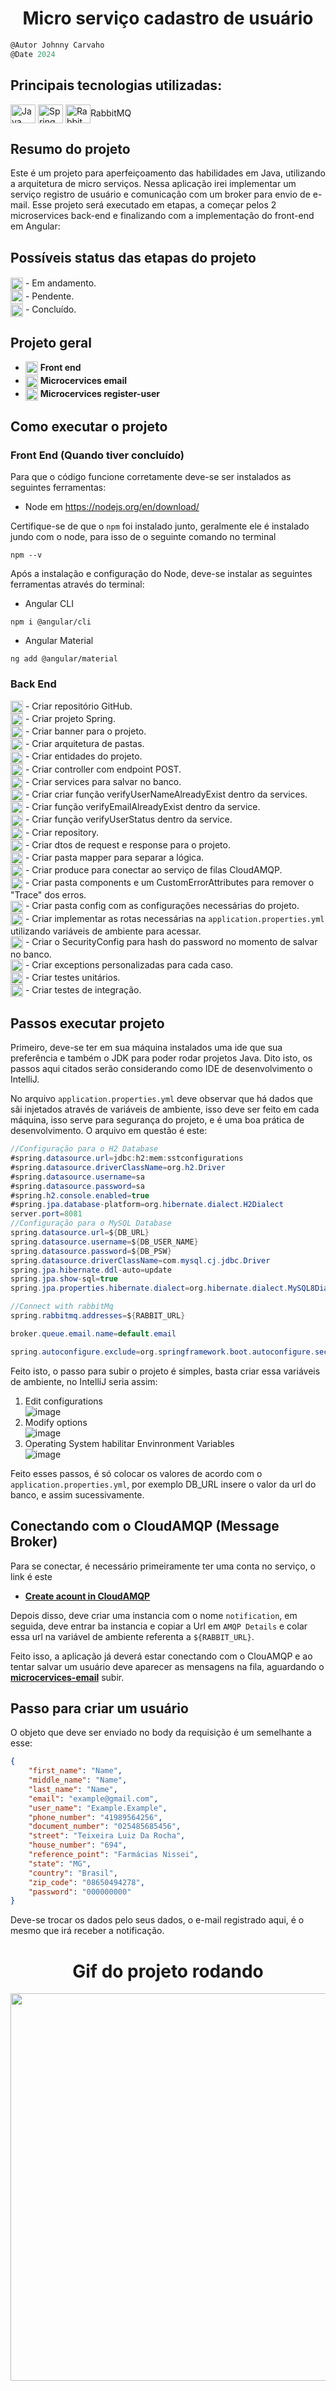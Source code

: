<h1 align="center">
    Micro serviço cadastro de usuário
</h1>

```javascript
@Autor Johnny Carvaho
@Date 2024
```

## Principais tecnologias utilizadas: <br/>
<p>
    <img align="center" alt="Java" height="30" width="40" src="https://cdn.jsdelivr.net/gh/devicons/devicon/icons/java/java-original-wordmark.svg" />
    <img align="center" alt="Spring" height="30" width="40" src="https://cdn.jsdelivr.net/gh/devicons/devicon/icons/spring/spring-original-wordmark.svg" />
    <img align="center" alt="RabbitMQ" height="30" width="40" src="https://cdn.jsdelivr.net/gh/devicons/devicon@latest/icons/rabbitmq/rabbitmq-original.svg"/>RabbitMQ
</p>

## Resumo do projeto

Este é um projeto para aperfeiçoamento das habilidades em Java, utilizando a arquitetura de micro serviços. Nessa aplicação irei implementar um serviço registro de usuário e comunicação com um broker para envio de e-mail.
Esse projeto será executado em etapas, a começar pelos 2 microservices back-end e finalizando com a implementação do front-end em Angular:

## Possíveis status das etapas do projeto
####
<img align="center" height="20" width="20" src="https://github.com/JohnnyCarvalho/user-microservices/blob/master/backend/register-user-api/assets/loading.gif"> - Em andamento.<br>
<img align="center" height="22" width="20" src="https://github.com/JohnnyCarvalho/user-microservices/blob/feature/006-UnitaryTests/backend/register-user-api/assets/pending.png"> - Pendente. <br>
<img align="center" height="20" width="20" src="https://github.com/JohnnyCarvalho/user-microservices/blob/master/backend/register-user-api/assets/ok.png"> - Concluído.


## Projeto geral

- <img align="center" height="22" width="20" src="https://github.com/JohnnyCarvalho/user-microservices/blob/feature/006-UnitaryTests/backend/register-user-api/assets/pending.png"> <b>Front end</b>
- <img align="center" height="20" width="20" src="https://github.com/JohnnyCarvalho/user-microservices/blob/master/backend/register-user-api/assets/ok.png"> <b>Microcervices email</b>
- <img align="center" height="20" width="20" src="https://github.com/JohnnyCarvalho/user-microservices/blob/master/backend/register-user-api/assets/ok.png"> <b>Microcervices register-user</b>


## Como executar o projeto

### Front End (Quando tiver concluído)
Para que o código funcione corretamente deve-se ser instalados as seguintes ferramentas:
- Node em <a>https://nodejs.org/en/download/</a>

Certifique-se de que o ```npm``` foi instalado junto, geralmente ele é instalado jundo com o node, para isso de o seguinte comando no terminal
````
npm --v
````
Após a instalação e configuração do Node, deve-se instalar as seguintes ferramentas através do terminal:
- Angular CLI 
```
npm i @angular/cli
```
- Angular Material 
```
ng add @angular/material
```

### Back End
<img align="center" height="20" width="20" src="https://github.com/JohnnyCarvalho/user-microservices/blob/master/backend/register-user-api/assets/ok.png"> - Criar repositório GitHub.<br>
<img align="center" height="20" width="20" src="https://github.com/JohnnyCarvalho/user-microservices/blob/master/backend/register-user-api/assets/ok.png"> - Criar projeto Spring.<br>
<img align="center" height="20" width="20" src="https://github.com/JohnnyCarvalho/user-microservices/blob/master/backend/register-user-api/assets/ok.png"> - Criar banner para o projeto.<br>
<img align="center" height="20" width="20" src="https://github.com/JohnnyCarvalho/user-microservices/blob/master/backend/register-user-api/assets/ok.png"> - Criar arquitetura de pastas.<br>
<img align="center" height="20" width="20" src="https://github.com/JohnnyCarvalho/user-microservices/blob/master/backend/register-user-api/assets/ok.png"> - Criar entidades do projeto.<br>
<img align="center" height="20" width="20" src="https://github.com/JohnnyCarvalho/user-microservices/blob/master/backend/register-user-api/assets/ok.png"> - Criar controller com endpoint POST.<br>
<img align="center" height="20" width="20" src="https://github.com/JohnnyCarvalho/user-microservices/blob/master/backend/register-user-api/assets/ok.png"> - Criar services para salvar no banco.<br>
<img align="center" height="20" width="20" src="https://github.com/JohnnyCarvalho/user-microservices/blob/master/backend/register-user-api/assets/ok.png"> - Criar criar função verifyUserNameAlreadyExist dentro da services.<br>
<img align="center" height="20" width="20" src="https://github.com/JohnnyCarvalho/user-microservices/blob/master/backend/register-user-api/assets/ok.png"> - Criar função verifyEmailAlreadyExist dentro da service.<br>
<img align="center" height="20" width="20" src="https://github.com/JohnnyCarvalho/user-microservices/blob/master/backend/register-user-api/assets/ok.png"> - Criar função verifyUserStatus dentro da service.<br>
<img align="center" height="20" width="20" src="https://github.com/JohnnyCarvalho/user-microservices/blob/master/backend/register-user-api/assets/ok.png"> - Criar repository.<br>
<img align="center" height="20" width="20" src="https://github.com/JohnnyCarvalho/user-microservices/blob/master/backend/register-user-api/assets/ok.png"> - Criar dtos de request e response para o projeto.<br>
<img align="center" height="20" width="20" src="https://github.com/JohnnyCarvalho/user-microservices/blob/master/backend/register-user-api/assets/ok.png"> - Criar pasta mapper para separar a lógica.<br>
<img align="center" height="20" width="20" src="https://github.com/JohnnyCarvalho/user-microservices/blob/master/backend/register-user-api/assets/ok.png"> - Criar produce para conectar ao serviço de filas CloudAMQP.<br>
<img align="center" height="20" width="20" src="https://github.com/JohnnyCarvalho/user-microservices/blob/master/backend/register-user-api/assets/ok.png"> - Criar pasta components e um CustomErrorAttributes para remover o "Trace" dos erros.<br>
<img align="center" height="20" width="20" src="https://github.com/JohnnyCarvalho/user-microservices/blob/master/backend/register-user-api/assets/ok.png"> - Criar pasta config com as configurações necessárias do projeto.<br>
<img align="center" height="20" width="20" src="https://github.com/JohnnyCarvalho/user-microservices/blob/master/backend/register-user-api/assets/ok.png"> - Criar implementar as rotas necessárias na ```application.properties.yml``` utilizando variáveis de ambiente para acessar.<br>
<img align="center" height="20" width="20" src="https://github.com/JohnnyCarvalho/user-microservices/blob/master/backend/register-user-api/assets/ok.png"> - Criar o SecurityConfig para hash do password no momento de salvar no banco.<br>
<img align="center" height="20" width="20" src="https://github.com/JohnnyCarvalho/user-microservices/blob/master/backend/register-user-api/assets/ok.png"> - Criar exceptions personalizadas para cada caso.<br>
<img align="center" height="20" width="20" src="https://github.com/JohnnyCarvalho/user-microservices/blob/master/backend/register-user-api/assets/loading.gif"> - Criar testes unitários.<br>
<img align="center" height="20" width="20" src="https://github.com/JohnnyCarvalho/user-microservices/blob/master/backend/register-user-api/assets/loading.gif"> - Criar testes de integração.<br>


## Passos executar projeto
Primeiro, deve-se ter em sua máquina instalados uma ide que sua preferência e também o JDK para poder rodar projetos Java. Dito isto, os passos aqui citados serão considerando como IDE de desenvolvimento o IntelliJ.

No arquivo ```application.properties.yml``` deve observar que há dados que sãi injetados através de variáveis de ambiente, isso deve ser feito em cada máquina, isso serve para segurança do projeto, e é uma boa prática de desenvolvimento. O arquivo em questão é este:

```Java
//Configuração para o H2 Database
#spring.datasource.url=jdbc:h2:mem:sstconfigurations
#spring.datasource.driverClassName=org.h2.Driver
#spring.datasource.username=sa
#spring.datasource.password=sa
#spring.h2.console.enabled=true
#spring.jpa.database-platform=org.hibernate.dialect.H2Dialect
server.port=8081
//Configuração para o MySQL Database
spring.datasource.url=${DB_URL}
spring.datasource.username=${DB_USER_NAME}
spring.datasource.password=${DB_PSW}
spring.datasource.driverClassName=com.mysql.cj.jdbc.Driver
spring.jpa.hibernate.ddl-auto=update
spring.jpa.show-sql=true
spring.jpa.properties.hibernate.dialect=org.hibernate.dialect.MySQL8Dialect

//Connect with rabbitMq
spring.rabbitmq.addresses=${RABBIT_URL}

broker.queue.email.name=default.email

spring.autoconfigure.exclude=org.springframework.boot.autoconfigure.security.servlet.SecurityAutoConfiguration
```
Feito isto, o passo para subir o projeto é simples, basta criar essa variáveis de ambiente, no IntelliJ seria assim:

1. Edit configurations <br>
![image](https://github.com/JohnnyCarvalho/user-microservices/assets/66291657/37ecd102-5ad6-42bd-957d-0dfa8685fa78)
2. Modify options <br>
![image](https://github.com/JohnnyCarvalho/user-microservices/assets/66291657/ac8caf9a-ecbe-4efd-9242-8eedd4eddce4)
3. Operating System habilitar Envinronment Variables <br>
![image](https://github.com/JohnnyCarvalho/user-microservices/assets/66291657/2c00a97c-443f-4525-bc6d-168f2b35f00a) <br>

Feito esses passos, é só colocar os valores de acordo com o ```application.properties.yml```, por exemplo DB_URL insere o valor da url do banco, e assim sucessivamente.

## Conectando com o CloudAMQP (Message Broker)
Para se conectar, é necessário primeiramente ter uma conta no serviço, o link é este
* <b>[Create acount in CloudAMQP](https://www.cloudamqp.com/)</b>

Depois disso, deve criar uma instancia com o nome ```notification```, em seguida, deve entrar ba instancia e copiar a Url em ```AMQP Details``` e colar essa url na variável de ambiente referenta a ```${RABBIT_URL}```.

Feito isso, a aplicação já deverá estar conectando com o ClouAMQP e ao tentar salvar um usuário deve aparecer as mensagens na fila, aguardando o <b>[microcervices-email](https://github.com/JohnnyCarvalho/email-microservices)</b> subir.

## Passo para criar um usuário
O objeto que deve ser enviado no body da requisição é um semelhante a esse:

```json
{
    "first_name": "Name",
    "middle_name": "Name",
    "last_name": "Name",
    "email": "example@gmail.com",
    "user_name": "Example.Example",
    "phone_number": "41989564256",
    "document_number": "025485685456",
    "street": "Teixeira Luiz Da Rocha",
    "house_number": "694",
    "reference_point": "Farmácias Nissei",
    "state": "MG",
    "country": "Brasil",
    "zip_code": "08650494278",
    "password": "000000000"
}
```
Deve-se trocar os dados pelo seus dados, o e-mail registrado aqui, é o mesmo que irá receber a notificação.

<h1 align="center">
    Gif do projeto rodando
</h1>

<p align="center">
<img align="center" height="620" width="980" src="https://github.com/JohnnyCarvalho/user-microservices/blob/master/backend/register-user-api/assets/GifDoProjeto.gif">
</p>

